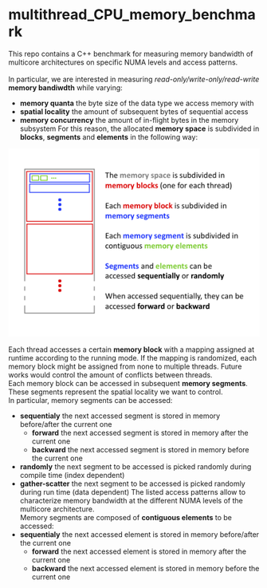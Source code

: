 # multithread_CPU_memory_benchmark

This repo contains a C++ benchmark for measuring memory bandwidth of multicore architectures on specific NUMA levels and access patterns.<br><br>
In particular, we are interested in measuring _read-only/write-only/read-write_ __memory bandiwdth__ while varying:<br>
* __memory quanta__ the byte size of the data type we access memory with
* __spatial locality__ the amount of subsequent bytes of sequential access
* __memory concurrency__ the amount of in-flight bytes in the memory subsystem
For this reason, the allocated __memory space__ is subdivided in __blocks__, __segments__ and __elements__ in the following way:<br>

![alt text](https://github.com/marcosiracusa93/multithread_CPU_memory_benchmark/blob/master/CPU_benchmark_memory_layout.png)

Each thread accesses a certain __memory block__ with a mapping assigned at runtime according to the running mode. 
If the mapping is randomized, each memory block might be assigned from none to multiple threads. 
Future works would control the amount of conflicts between threads.<br>
Each memory block can be accessed in subsequent __memory segments__. 
These segments represent the spatial locality we want to control.<br>
In particular, memory segments can be accessed:
* __sequentialy__ the next accessed segment is stored in memory before/after the current one
  * __forward__ the next accessed segment is stored in memory after the current one
  * __backward__ the next accessed segment is stored in memory before the current one
* __randomly__ the next segment to be accessed is picked randomly during compile time (index dependent)
* __gather-scatter__ the next segment to be accessed is picked randomly during run time (data dependent)
The listed access patterns allow to characterize memory bandwidth at the different NUMA levels of the multicore architecture.<br>
Memory segments are composed of __contiguous elements__ to be accessed:
* __sequentialy__ the next accessed element is stored in memory before/after the current one
  * __forward__ the next accessed element is stored in memory after the current one
  * __backward__ the next accessed element is stored in memory before the current one
